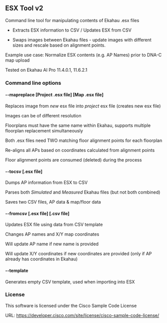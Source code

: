 ## ESX Tool v2
Command line tool for manipulating contents of Ekahau .esx files

- Extracts ESX information to CSV / Updates ESX from CSV

- Swaps images between Ekahau files - update images with different sizes and rescale based on alignment points.

Example use case: Normalize ESX contents (e.g. AP Names) prior to DNA-C map upload


Tested on Ekahau AI Pro 11.4.0.1, 11.6.2.1

### Command line options

#### --mapreplace [Project .esx file] [Map .esx file]

Replaces image from _new_ esx file into _project_ esx file (creates new esx file)

Images can be of different resolution

Floorplans must have the same name within Ekahau, supports multiple floorplan replacement simultaneously

Both .esx files need TWO matching floor alignment points for each floorplan

Re-aligns all APs based on coordinates calculated from alignment points

Floor alignment points are consumed (deleted) during the process

#### --tocsv [.esx file]

Dumps AP information from ESX to CSV

Parses both _Simulated_ and _Measured_ Ekahau files (but not both combined)

Saves two CSV files, AP data & map/floor data

#### --fromcsv [.esx file] [.csv file]

Updates ESX file using data from CSV template

Changes AP names and X/Y map coordinates

Will update AP name if new name is provided

Will update X/Y coordinates if new coordinates are provided (only if AP already has coordinates in Ekahau)

#### --template

Generates empty CSV template, used when importing into ESX

### License

This software is licensed under the Cisco Sample Code License

URL: https://developer.cisco.com/site/license/cisco-sample-code-license/
